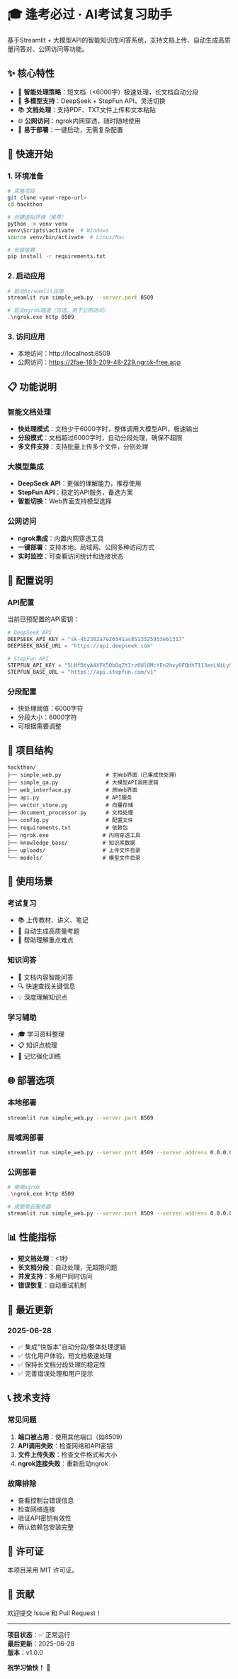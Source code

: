 # 🎓 逢考必过 · AI考试复习助手

基于Streamlit + 大模型API的智能知识库问答系统，支持文档上传、自动生成高质量问答对、公网访问等功能。

## ✨ 核心特性

- 🚀 **智能处理策略**：短文档（<6000字）极速处理，长文档自动分段
- 🤖 **多模型支持**：DeepSeek + StepFun API，灵活切换
- 📚 **文档处理**：支持PDF、TXT文件上传和文本粘贴
- 🌐 **公网访问**：ngrok内网穿透，随时随地使用
- 🔧 **易于部署**：一键启动，无需复杂配置

## 🚀 快速开始

### 1. 环境准备
```bash
# 克隆项目
git clone <your-repo-url>
cd hackthon

# 创建虚拟环境（推荐）
python -m venv venv
venv\Scripts\activate  # Windows
source venv/bin/activate  # Linux/Mac

# 安装依赖
pip install -r requirements.txt
```

### 2. 启动应用
```bash
# 启动Streamlit应用
streamlit run simple_web.py --server.port 8509

# 启动ngrok隧道（可选，用于公网访问）
.\ngrok.exe http 8509
```

### 3. 访问应用
- 本地访问：http://localhost:8509
- 公网访问：https://2fae-183-209-48-229.ngrok-free.app

## 📋 功能说明

### 智能文档处理
- **快处理模式**：文档少于6000字时，整体调用大模型API，极速输出
- **分段模式**：文档超过6000字时，自动分段处理，确保不超限
- **多文件支持**：支持批量上传多个文件，分别处理

### 大模型集成
- **DeepSeek API**：更强的理解能力，推荐使用
- **StepFun API**：稳定的API服务，备选方案
- **智能切换**：Web界面支持模型选择

### 公网访问
- **ngrok集成**：内置内网穿透工具
- **一键部署**：支持本地、局域网、公网多种访问方式
- **实时监控**：可查看访问统计和连接状态

## 🔧 配置说明

### API配置
当前已预配置的API密钥：
```python
# DeepSeek API
DEEPSEEK_API_KEY = "sk-4b2302a7e26541ac8513325953e61317"
DEEPSEEK_BASE_URL = "https://api.deepseek.com"

# StepFun API
STEPFUN_API_KEY = "5LHfDtyA4XFX5ObOqZtIrz0UlOMcYEn2hvy0FQdhT113enLNiLySnSWndOzz75ir4"
STEPFUN_BASE_URL = "https://api.stepfun.com/v1"
```

### 分段配置
- 快处理阈值：6000字符
- 分段大小：6000字符
- 可根据需要调整

## 📁 项目结构
```
hackthon/
├── simple_web.py              # 主Web界面（已集成快处理）
├── simple_qa.py               # 大模型API调用逻辑
├── web_interface.py           # 原Web界面
├── api.py                     # API服务
├── vector_store.py            # 向量存储
├── document_processor.py      # 文档处理
├── config.py                  # 配置文件
├── requirements.txt           # 依赖包
├── ngrok.exe                 # 内网穿透工具
├── knowledge_base/           # 知识库数据
├── uploads/                  # 上传文件目录
└── models/                   # 模型文件目录
```

## 🎯 使用场景

### 考试复习
- 📚 上传教材、讲义、笔记
- 🎯 自动生成高质量考题
- 📝 帮助理解重点难点

### 知识问答
- 📖 文档内容智能问答
- 🔍 快速查找关键信息
- 💡 深度理解知识点

### 学习辅助
- 🎓 学习资料整理
- 📋 知识点梳理
- 🧠 记忆强化训练

## 🌐 部署选项

### 本地部署
```bash
streamlit run simple_web.py --server.port 8509
```

### 局域网部署
```bash
streamlit run simple_web.py --server.port 8509 --server.address 0.0.0.0
```

### 公网部署
```bash
# 使用ngrok
.\ngrok.exe http 8509

# 或使用云服务器
streamlit run simple_web.py --server.port 8509 --server.address 0.0.0.0
```

## 📊 性能指标

- **短文档处理**：<1秒
- **长文档分段**：自动处理，无超限问题
- **并发支持**：多用户同时访问
- **错误恢复**：自动重试机制

## 🔄 最近更新

### 2025-06-28
- ✅ 集成"快版本"自动分段/整体处理逻辑
- ✅ 优化用户体验，短文档极速处理
- ✅ 保持长文档分段处理的稳定性
- ✅ 完善错误处理和用户提示

## 📞 技术支持

### 常见问题
1. **端口被占用**：使用其他端口（如8509）
2. **API调用失败**：检查网络和API密钥
3. **文件上传失败**：检查文件格式和大小
4. **ngrok连接失败**：重新启动ngrok

### 故障排除
- 查看控制台错误信息
- 检查网络连接
- 验证API密钥有效性
- 确认依赖包安装完整

## 📄 许可证

本项目采用 MIT 许可证。

## 🤝 贡献

欢迎提交 Issue 和 Pull Request！

---

**项目状态**：✅ 正常运行  
**最后更新**：2025-06-28  
**版本**：v1.0.0  

**祝学习愉快！** 🎉 